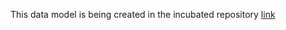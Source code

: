 This data model is being created in the incubated repository [link](https://github.com/smart-data-models/incubated/tree/master/Floor)
